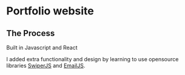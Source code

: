 <h1>Portfolio website</h1>
<h2>The Process</h2>
<p>Built in Javascript and React</p>
<p>I added extra functionality and design by learning to use opensource libraries <a href="https://swiperjs.com/">SwiperJS</a> and <a href="https://www.emailjs.com/">EmailJS</a>.</p>
